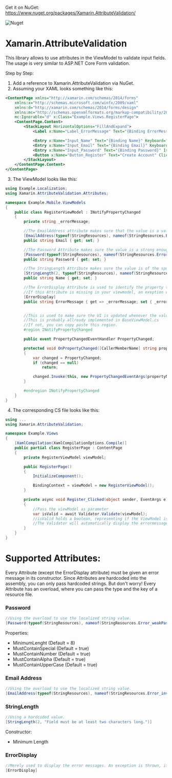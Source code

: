 Get it on NuGet:
https://www.nuget.org/packages/Xamarin.AttributeValidation/

![Nuget](https://img.shields.io/nuget/v/Xamarin.AttributeValidation)


# Xamarin.AttributeValidation
This library allows to use attributes in the ViewModel to validate input fields.
The usage is very similar to ASP.NET Core Form validation.

Step by Step:
1. Add a reference to Xamarin.AttributeValidation via NuGet.
2. Assuming your XAML looks something like this:
```xml
<ContentPage xmlns="http://xamarin.com/schemas/2014/forms" 
    xmlns:x="http://schemas.microsoft.com/winfx/2009/xaml" 
    xmlns:d="http://xamarin.com/schemas/2014/forms/design" 
    xmlns:mc="http://schemas.openxmlformats.org/markup-compatibility/2006" 
    mc:Ignorable="d" x:Class="Example.Views.RegisterPage">
    <ContentPage.Content>
        <StackLayout HorizontalOptions="FillAndExpand">
            <Label x:Name="Label_ErrorMessage" Text="{Binding ErrorMessage}" Margin="0,0,0,15" HorizontalOptions="Center" TextColor="Red" />

            <Entry x:Name="Input_Name" Text="{Binding Name}" Keyboard="Default" Placeholder="Name" Margin="0,0,0,15" />
            <Entry x:Name="Input_Email" Text="{Binding Email}" Keyboard="Email" Placeholder="Email" Margin="0,0,0,15" />
            <Entry x:Name="Input_Password" Text="{Binding Password}" IsPassword="True" Placeholder="Password" Margin="0,0,0,15" />
            <Button x:Name="Button_Register" Text="Create Account" Clicked="Register_Clicked" Margin="0,0,0,15" />
        </StackLayout>
    </ContentPage.Content>
</ContentPage>
```
3. The ViewModel looks like this:
```csharp
using Example.Localization;
using Xamarin.AttributeValidation.Attributes;

namespace Example.Mobile.ViewModels
{
    public class RegisterViewModel : INotifyPropertyChanged
    {
        private string _errorMessage;

        //The EmailAddress attribute makes sure that the value is a valid Email Address.
        [EmailAddress(typeof(StringResources), nameof(StringResources.Error_invalidEmailAddress))]
        public string Email { get; set; }

        //The Password Attribute makes sure the value is a strong enough password. You can customize this via properties. (See below)
        [Password(typeof(StringResources), nameof(StringResources.Error_weakPassword))]
        public string Password { get; set; }

        //The StringLength Attribute makes sure the value is of the specified length.
        [StringLength(2, typeof(StringResources), nameof(StringResources.Error_invalidName))]
        public string Name { get; set; }

        //The ErrorDisplay Attribute is used to identify the property that holds the ErrorMessages.
        //If this Attribute is missing in your viewmodel, an exeption will be thrown.
        [ErrorDisplay]
        public string ErrorMessage { get => _errorMessage; set { _errorMessage = value; OnPropertyChanged(nameof(ErrorMessage)); } }


        //This is used to make sure the UI is updated whenever the value of ErrorMessage is changed.
        //This is probably allready implemented in BaseViewModel.cs
        //If not, you can copy paste this region.
        #region INotifyPropertyChanged

        public event PropertyChangedEventHandler PropertyChanged;

        protected void OnPropertyChanged([CallerMemberName] string propertyName = "")
        {
            var changed = PropertyChanged;
            if (changed == null)
                return;

            changed.Invoke(this, new PropertyChangedEventArgs(propertyName));
        }

        #endregion INotifyPropertyChanged
    }
}
```
4. The corresponding CS file looks like this:
```csharp
using ...
using Xamarin.AttributeValidation;

namespace Example.Views
{
    [XamlCompilation(XamlCompilationOptions.Compile)]
    public partial class RegisterPage : ContentPage
    {
        private RegisterViewModel viewModel;

        public RegisterPage()
        {
            InitializeComponent();

            BindingContext = viewModel = new RegisterViewModel();
        }

        private async void Register_Clicked(object sender, EventArgs e)
        {
            //Pass the viewModel as parameter
            var isValid = await Validator.Validate(viewModel);
            //isValid holds a boolean, representing if the ViewModel is valid or not.
            //The Validator will automatically display the errormessage in the UI.
        }
    }
}
```

# Supported Attributes:
Every Attribute (except the ErrorDisplay attribute) must be given an error message in its constructor.
Since Attributes are hardcoded into the assembly, you can only pass hardcoded strings.
But don't worry!
Every Attribute has an overload, where you can pass the type and the key of a resource file.

### Password
```csharp
//Using the overload to use the localized string value.
[Password(typeof(StringResources), nameof(StringResources.Error_weakPassword))]
```
Properties:
* MinimumLenght (Default = 8)
* MustContainSpecial (Default = true)
* MustContainNumber (Default = true)
* MustContainAlpha (Default = true)
* MustContainUpperCase (Default = true)

### Email Address
```csharp
//Using the overload to use the localized string value.
[EmailAddress(typeof(StringResources), nameof(StringResources.Error_invalidEmailAddress))]
```

### StringLength
```csharp
//Using a hardcoded value.
[StringLength(2, "Field must be at least two characters long.")]
```
Constructor:
* Minimum Length

### ErrorDisplay
```csharp
//Merely used to display the error messages. An exception is thrown, if this is missing in the viewmodel.
[ErrorDisplay]
```

